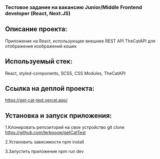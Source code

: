 ### Тестовое задание на вакансию Junior/Middle Frontend developer (React, Next.JS)

## Описание проекта:

Приложение на React, использующее внешнее REST API TheCatAPI для отображения изображений кошек

## Используемый стек:

React, styled-components, SCSS, CSS Modules, TheCatAPI

## Ссылка на деплой проекта:

https://get-cat-test.vercel.app/

## Установка и запуск приложения:

1.Клонировать репозиторий на свое устройство git clone https://github.com/lerkooow/getCatTest

2.Установить зависимости npm install

3.Запустить приложение npm run dev


